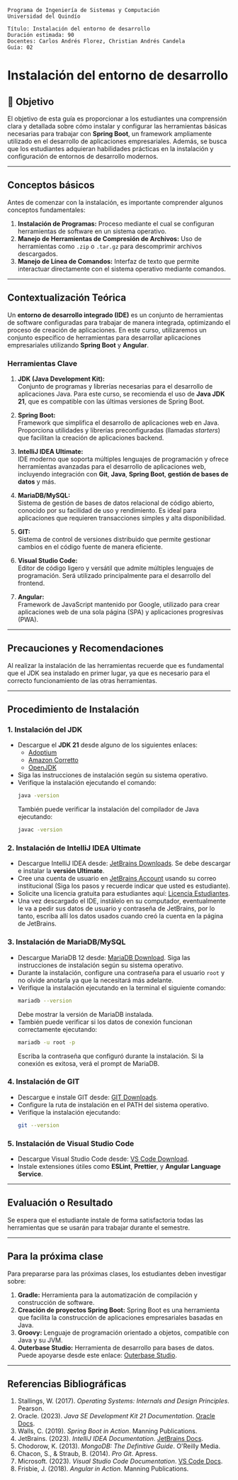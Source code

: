 ```
Programa de Ingeniería de Sistemas y Computación
Universidad del Quindío

Título: Instalación del entorno de desarrollo
Duración estimada: 90
Docentes: Carlos Andrés Florez, Christian Andrés Candela
Guía: 02
```

# Instalación del entorno de desarrollo

## 🎯 Objetivo

El objetivo de esta guía es proporcionar a los estudiantes una comprensión clara y detallada sobre cómo instalar y configurar las herramientas básicas necesarias para trabajar con **Spring Boot**, un framework ampliamente utilizado en el desarrollo de aplicaciones empresariales. Además, se busca que los estudiantes adquieran habilidades prácticas en la instalación y configuración de entornos de desarrollo modernos.

---

## Conceptos básicos

Antes de comenzar con la instalación, es importante comprender algunos conceptos fundamentales:

1. **Instalación de Programas:** Proceso mediante el cual se configuran herramientas de software en un sistema operativo.
2. **Manejo de Herramientas de Compresión de Archivos:** Uso de herramientas como `.zip` o `.tar.gz` para descomprimir archivos descargados.
3. **Manejo de Línea de Comandos:** Interfaz de texto que permite interactuar directamente con el sistema operativo mediante comandos.

---

## Contextualización Teórica

Un **entorno de desarrollo integrado (IDE)** es un conjunto de herramientas de software configuradas para trabajar de manera integrada, optimizando el proceso de creación de aplicaciones. En este curso, utilizaremos un conjunto específico de herramientas para desarrollar aplicaciones empresariales utilizando **Spring Boot** y **Angular**.

### Herramientas Clave

1. **JDK (Java Development Kit):**  
   Conjunto de programas y librerías necesarias para el desarrollo de aplicaciones Java. Para este curso, se recomienda el uso de **Java JDK 21**, que es compatible con las últimas versiones de Spring Boot.  

2. **Spring Boot:**  
   Framework que simplifica el desarrollo de aplicaciones web en Java. Proporciona utilidades y librerías preconfiguradas (llamadas *starters*) que facilitan la creación de aplicaciones backend.  

3. **IntelliJ IDEA Ultimate:**  
   IDE moderno que soporta múltiples lenguajes de programación y ofrece herramientas avanzadas para el desarrollo de aplicaciones web, incluyendo integración con **Git**, **Java**, **Spring Boot**, **gestión de bases de datos** y más.

4. **MariaDB/MySQL:**  
   Sistema de gestión de bases de datos relacional de código abierto, conocido por su facilidad de uso y rendimiento. Es ideal para aplicaciones que requieren transacciones simples y alta disponibilidad.

5. **GIT:**  
   Sistema de control de versiones distribuido que permite gestionar cambios en el código fuente de manera eficiente.  

6. **Visual Studio Code:**  
   Editor de código ligero y versátil que admite múltiples lenguajes de programación. Será utilizado principalmente para el desarrollo del frontend.  

7. **Angular:**  
   Framework de JavaScript mantenido por Google, utilizado para crear aplicaciones web de una sola página (SPA) y aplicaciones progresivas (PWA).  

---

## Precauciones y Recomendaciones

Al realizar la instalación de las herramientas recuerde que es fundamental que el JDK sea instalado en primer lugar, ya que es necesario para el correcto funcionamiento de las otras herramientas. 

---

## Procedimiento de Instalación

### 1. Instalación del JDK
- Descargue el **JDK 21** desde alguno de los siguientes enlaces:
  - [Adoptium](https://adoptium.net/es/temurin/releases/?version=21)
  - [Amazon Corretto](https://docs.aws.amazon.com/corretto/latest/corretto-21-ug/downloads-list.html)
  - [OpenJDK](https://jdk.java.net/21/)
- Siga las instrucciones de instalación según su sistema operativo.
- Verifique la instalación ejecutando el comando:
  ```bash
  java -version
  ```
  También puede verificar la instalación del compilador de Java ejecutando:
  ```bash
  javac -version
  ```

### 2. Instalación de IntelliJ IDEA Ultimate

- Descargue IntelliJ IDEA desde: [JetBrains Downloads](https://www.jetbrains.com/es-es/idea/download/). Se debe descargar e instalar la **versión Ultimate**.
- Cree una cuenta de usuario en [JetBrains Account](https://account.jetbrains.com/login) usando su correo institucional (Siga los pasos y recuerde indicar que usted es estudiante).
- Solicite una licencia gratuita para estudiantes aquí: [Licencia Estudiantes](https://www.jetbrains.com/shop/eform/students).
- Una vez descargado el IDE, instálelo en su computador, eventualmente le va a pedir sus datos de usuario y contraseña de JetBrains, por lo tanto, escriba allí los datos usados cuando creó la cuenta en la página de JetBrains. 

### 3. Instalación de MariaDB/MySQL

- Descargue MariaDB 12 desde: [MariaDB Download](https://mariadb.org/download/). Siga las instrucciones de instalación según su sistema operativo.
- Durante la instalación, configure una contraseña para el usuario `root` y no olvide anotarla ya que la necesitará más adelante.
- Verifique la instalación ejecutando en la terminal el siguiente comando:
  ```bash
  mariadb --version
  ```
   Debe mostrar la versión de MariaDB instalada.
- También puede verificar si los datos de conexión funcionan correctamente ejecutando:
  ```bash
  mariadb -u root -p
  ```
  Escriba la contraseña que configuró durante la instalación. Si la conexión es exitosa, verá el prompt de MariaDB.

### 4. Instalación de GIT

- Descargue e instale GIT desde: [GIT Downloads](https://git-scm.com/downloads).
- Configure la ruta de instalación en el PATH del sistema operativo.
- Verifique la instalación ejecutando:
  ```bash
  git --version
  ```

### 5. Instalación de Visual Studio Code

- Descargue Visual Studio Code desde: [VS Code Download](https://code.visualstudio.com/download).
- Instale extensiones útiles como **ESLint**, **Prettier**, y **Angular Language Service**.

---

## Evaluación o Resultado

Se espera que el estudiante instale de forma satisfactoria todas las herramientas que se usarán para trabajar durante el semestre.

---

## Para la próxima clase

Para prepararse para las próximas clases, los estudiantes deben investigar sobre:

1. **Gradle:** Herramienta para la automatización de compilación y construcción de software.
2. **Creación de proyectos Spring Boot:** Spring Boot es una herramienta que facilita la construcción de aplicaciones empresariales basadas en Java.
3. **Groovy:** Lenguaje de programación orientado a objetos, compatible con Java y su JVM.
4. **Outerbase Studio:** Herramienta de desarrollo para bases de datos. Puede apoyarse desde este enlace: [Outerbase Studio](https://outerbase.com/studio).

---


## Referencias Bibliográficas

1. Stallings, W. (2017). *Operating Systems: Internals and Design Principles*. Pearson.
2. Oracle. (2023). *Java SE Development Kit 21 Documentation*. [Oracle Docs](https://docs.oracle.com/en/java/javase/21/).
3. Walls, C. (2019). *Spring Boot in Action*. Manning Publications.
4. JetBrains. (2023). *IntelliJ IDEA Documentation*. [JetBrains Docs](https://www.jetbrains.com/idea/documentation/).
5. Chodorow, K. (2013). *MongoDB: The Definitive Guide*. O'Reilly Media.
6. Chacon, S., & Straub, B. (2014). *Pro Git*. Apress.
7. Microsoft. (2023). *Visual Studio Code Documentation*. [VS Code Docs](https://code.visualstudio.com/docs).
8. Frisbie, J. (2018). *Angular in Action*. Manning Publications.